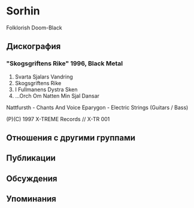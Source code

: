 # Sorhin

Folklorish Doom-Black

## Дискография

### "Skogsgriftens Rike" 1996, Black Metal

1.  Svarta Sjalars Vandring
2.  Skogsgriftens Rike
3.  I Fullmanens Dystra Sken
4.  ...Orch Om Natten Min Sjal Dansar

Nattfursth - Chants And Voice
Eparygon - Electric Strings (Guitars /  Bass)

(P)(C) 1997 X-TREME Records // X-TR 001


## Отношения с другими группами


## Публикации


## Обсуждения


## Упоминания


